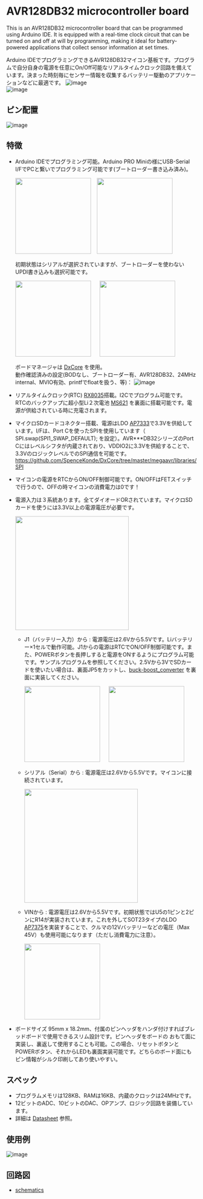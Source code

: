 # AVR128DB32 microcontroller board

This is an AVR128DB32 microcontroller board that can be programmed using Arduino IDE. It is equipped with a real-time clock circuit that can be turned on and off at will by programming, making it ideal for battery-powered applications that collect sensor information at set times.

Arduino IDEでプログラミングできるAVR128DB32マイコン基板です。プログラムで自分自身の電源を任意にOn/Off可能なリアルタイムクロック回路を備えています。決まった時刻毎にセンサー情報を収集するバッテリー駆動のアプリケーションなどに最適です。
![image](image/a01.JPG)  
![image](image/a02.JPG)  

## ピン配置
![image](image/AVR128DB32.png)  


## 特徴
- Arduino IDEでプログラミング可能。Arduino PRO Miniの様にUSB-Serial I/FでPCと繋いでプログラミング可能です(ブートローダー書き込み済み)。<br>
  <p float="left">
    <img src="image/t01_FTDI.png" height="200" /> &nbsp;&nbsp; <img src="image/t02_FTDI.png" height="200" />
  </p>
  初期状態はシリアルが選択されていますが、ブートローダーを使わないUPDI書き込みも選択可能です。<br>
  <p float="left">
    <img src="image/t03_Serial.png" height="200" /> &nbsp;&nbsp;&nbsp;&nbsp; <img src="image/t04_UPDI.png" height="200" />
  </p>

  ボードマネージャは [DxCore](https://github.com/SpenceKonde/DxCore/blob/master/README.md) を使用。<br>
  動作確認済みの設定(BODなし、ブートローダー有、AVR128DB32、24MHz internal、MVIO有効、printfでfloatを扱う、等)：
  ![image](image/ArduinoSettings.png)

- リアルタイムクロック(RTC) [RX8035](https://akizukidenshi.com/goodsaffix/rx-8035_am.pdf)搭載。I2Cでプログラム可能です。
  <br>
  RTCのバックアップに超小型Li２次電池 [MS621](https://akizukidenshi.com/catalog/goods/search.aspx?search=x&keyword=ms621&search=search) を裏面に搭載可能です。電源が供給されている時に充電されます。
- マイクロSDカードコネクター搭載、電源はLDO [AP7333](https://akizukidenshi.com/goodsaffix/ap7333.pdf)で3.3Vを供給しています。I/Fは、Port Cを使ったSPIを使用しています（ SPI.swap(SPI1_SWAP_DEFAULT); を設定）。AVR***DB32シリーズのPort Cにはレベルシフタが内蔵されており、VDDIO2に3.3Vを供給することで、3.3VのロジックレベルでのSPI通信を可能です。
  https://github.com/SpenceKonde/DxCore/tree/master/megaavr/libraries/SPI
- マイコンの電源をRTCからON/OFF制御可能です。ON/OFFはFETスイッチで行うので、OFFの時マイコンの消費電力は0です！
- 電源入力は３系統あります。全てダイオードORされています。マイクロSDカードを使うには3.3V以上の電源電圧が必要です。
  <p float="left">
    <img src="image/p05_power_supply_diagram.png" height="300" /> 
  </p>

  - J1（バッテリー入力）から : 電源電圧は2.6Vから5.5Vです。Liバッテリー×1セルで動作可能。J1からの電源はRTCでON/OFF制御可能です。また、POWERボタンを長押しすると電源をONするようにプログラム可能です。サンプルプログラムを参照してください。2.5Vから3VでSDカードを使いたい場合は、裏面JP5をカットし、[buck-boost_converter](https://akizukidenshi.com/catalog/g/g116055/) を裏面に実装してください。<br>
    <p float="left">
      <img src="image/p01_J1.png" height="200" /> &nbsp;&nbsp;&nbsp;&nbsp; <img src="image/p02_J1.png" height="200" />
    </p>

  - シリアル（Serial）から : 電源電圧は2.6Vから5.5Vです。マイコンに接続されています。<br>
    <p float="left">
      <img src="image/p04_Serial.png" height="300" />
    </p>

  - VINから : 電源電圧は2.6Vから5.5Vです。初期状態ではU5の1ピンと2ピンにR14が実装されています。これを外してSOT23タイプのLDO [AP7375](https://akizukidenshi.com/goodsaffix/ap7375.pdf)を実装することで、クルマの12Vバッテリーなどの電圧（Max 45V）も使用可能になります（ただし消費電力に注意）。<br>
    <p float="left">
      <img src="image/p03_VIN.png" height="200" />
    </p>

- ボードサイズ 95mm x 18.2mm、付属のピンヘッダをハンダ付けすればブレッドボードで使用できるスリム設計です。ピンヘッダをボードの おもて面に実装し、裏返して使用することも可能。この場合、リセットボタンとPOWERボタン、それからLEDも裏面実装可能です。どちらのボード面にもピン情報がシルク印刷してあり使いやすい。

## スペック
- プログラムメモリは128KB、RAMは16KB、内蔵のクロックは24MHzです。
- 12ビットのADC、10ビットのDAC、OPアンプ、ロジック回路を装備しています。
- 詳細は [Datasheet](https://ww1.microchip.com/downloads/en/DeviceDoc/AVR128DB28-32-48-64-DataSheet-DS40002247A.pdf) 参照。

## 使用例
![image](image/a03.JPG) 

## 回路図
* [schematics](schematics/AVRT_2.pdf)




